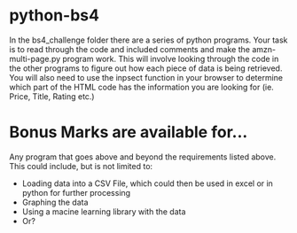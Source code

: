 # python-bs4

In the bs4_challenge folder there are a series of python programs. Your task is to read through the code and included comments
and make the amzn-multi-page.py program work.  This will involve looking through the code in the other programs to figure out
how each piece of data is being retrieved.  You will also need to use the inpsect function in your browser to determine which
part of the HTML code has the information you are looking for (ie. Price, Title, Rating etc.)

# Bonus Marks are available for...
Any program that goes above and beyond the requirements listed above.
This could include, but is not limited to:
 - Loading data into a CSV File, which could then be used in excel 
   or in python for further processing
 - Graphing the data
 - Using a macine learning library with the data
 - Or?

